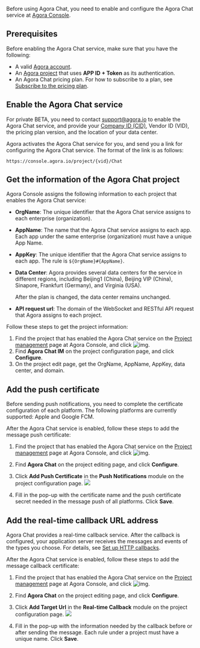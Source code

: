 Before using Agora Chat, you need to enable and configure the Agora Chat service at [Agora Console](https://console.agora.io/#onboarding).

## Prerequisites

Before enabling the Agora Chat service, make sure that you have the following:

- A valid [Agora account](https://docs.agora.io/en/AgoraPlatform/get_appid_token?platform=AllPlatforms#create-an-agora-account).
- An [Agora project](https://docs.agora.io/en/AgoraPlatform/get_appid_token?platform=AllPlatforms#create-an-agora-project) that uses  **APP ID + Token** as its authentication.
- An Agora Chat pricing plan. For how to subscribe to a plan, see [Subscribe to the pricing plan](./agora_chat_pricing#subscribe-to-the-pricing-plan).

## Enable the Agora Chat service

For private BETA, you need to contact support@agora.io to enable the Agora Chat service, and provide your [Company ID (CID)](https://console.agora.io/settings/company), Vendor ID (VID), the pricing plan version, and the location of your data center. 

Agora activates the Agora Chat service for you, and send you a link for configuring the Agora Chat service. The format of the link is as follows: 

```http
https://console.agora.io/project/{vid}/Chat
```



## Get the information of the Agora Chat project

Agora Console assigns the following information to each project that enables the Agora Chat service:

- **OrgName**: The unique identifier that the Agora Chat service assigns to each enterprise (organization).
- **AppName**: The name that the Agora Chat service assigns to each app. Each app under the same enterprise (organization) must have a unique App Name.
- **AppKey**: The unique identifier that the Agora Chat service assigns to each app. The rule is `${OrgName}#{AppName}`.
- **Data Center**: Agora provides several data centers for the service in different regions, including Beijing1 (China), Beijing VIP (China),  Sinapore, Frankfurt (Germany), and Virginia (USA).

  After the plan is changed, the data center remains unchanged.

- **API request url**: The domain of the WebSocket and RESTful API request that Agora assigns to each project.

Follow these steps to get the project information:

1. Find the project that has enabled the Agora Chat service on the [Project management](https://console.agora.io/projects) page at Agora Console, and click ![img](https://web-cdn.agora.io/docs-files/1630313361488).
2. Find **Agora Chat IM** on the project configuration page, and click **Configure**.
3. On the project edit page, get the OrgName, AppName, AppKey, data center, and domain.

## Add the push certificate

Before sending push notifications, you need to complete the certificate configuration of each platform. The following platforms are currently supported: Apple and Google FCM. 

After the Agora Chat service is enabled, follow these steps to add the message push certificate:

1. Find the project that has enabled the Agora Chat service on the [Project management](https://console.agora.io/projects) page at Agora Console, and click ![img](https://web-cdn.agora.io/docs-files/1630313361488).

2. Find **Agora Chat** on the project editing page, and click **Configure**.

3. Click **Add Push Certificate** in the **Push Notifications** module on the project configuration page.
   ![](https://web-cdn.agora.io/docs-files/1640072642866)
4. Fill in the pop-up with the certificate name and the push certificate secret needed in the message push of all platforms. Click **Save**.

## Add the real-time callback URL address

Agora Chat provides a real-time callback service. After the callback is configured, your application server receives the messages and events of the types you choose. For details, see [Set up HTTP callbacks](./agora_chat_set_up_webhooks).

After the Agora Chat service is enabled, follow these steps to add the message callback certificate:

1. Find the project that has enabled the Agora Chat service on the [Project management](https://console.agora.io/projects) page at Agora Console, and click ![img](https://web-cdn.agora.io/docs-files/1630313361488).

2. Find **Agora Chat** on the project editing page, and click **Configure**.

3. Click **Add Target Url** in the **Real-time Callback** module on the project configuration page.
![](https://web-cdn.agora.io/docs-files/1640072684075)

4. Fill in the pop-up with the information needed by the callback before or after sending the message. Each rule under a project must have a unique name. Click **Save**.